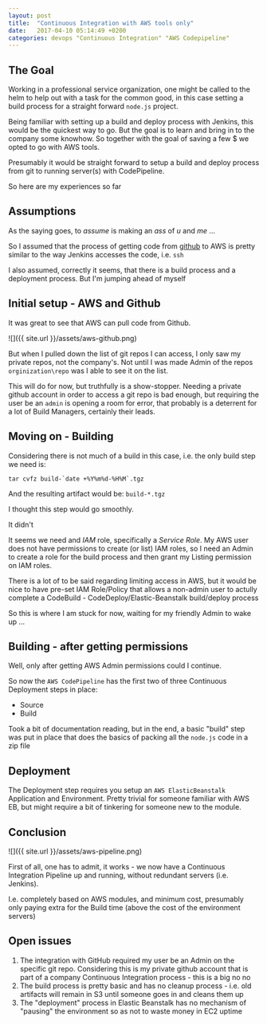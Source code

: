 ```yaml
---
layout: post
title:  "Continuous Integration with AWS tools only"
date:   2017-04-10 05:14:49 +0200
categories: devops "Continuous Integration" "AWS Codepipeline"
---
```


## The Goal

Working in a professional service organization, one might be called to the helm to help out with a task for the common good, in this case setting a build process for a straight forward `node.js` project. 

Being familiar with setting up a build and deploy process with Jenkins, this would be the quickest way to go. But the goal is to learn and bring in to the company some knowhow. So together with the goal of saving a few $ we opted to go with AWS tools.

Presumably it would be straight forward to setup a build and deploy process from git to running server(s) with CodePipeline.

So here are my experiences so far

## Assumptions

As the  saying goes, to *assume* is making an *ass* of *u* and *me* ... 

So I assumed that the process of getting code from [github](github.com) to AWS is pretty similar to the way Jenkins accesses the code, i.e. `ssh`

I also assumed, correctly it seems, that there is a build process and a deployment process. But I'm jumping ahead of myself

## Initial setup - AWS and Github

It was great to see that AWS can pull code from Github.

![]({{ site.url }}/assets/aws-github.png) 

But when I pulled down the list of git repos I can access, I only saw my private repos, not the company's. Not until I was made Admin of the repos `orginization\repo` was I able to see it on the list. 

This will do for now, but truthfully is a show-stopper. Needing a private github account in order to access a git repo is bad enough, but requiring the user be an `admin` is opening a room for error, that probably is a deterrent for a lot of Build Managers, certainly their leads. 

## Moving on - Building

Considering there is not much of a build in this case, i.e. the only build step we need is:

```
tar cvfz build-`date +%Y%m%d-%H%M`.tgz
```

And the resulting artifact would be: `build-*.tgz` 

I thought this step would go smoothly. 

It didn't

It seems we need and *IAM* role, specifically a *Service Role*. My AWS user does not have permissions to create (or list) IAM roles, so I need an Admin to create a role for the build process and then grant my Listing permission on IAM roles. 

There is a lot of to be said regarding limiting access in AWS, but it would be nice to have pre-set IAM Role/Policy that allows a non-admin user to actully complete a CodeBuild - CodeDeploy/Elastic-Beanstalk build/deploy process 

So this is where I am stuck for now, waiting for my friendly Admin to wake up ...

## Building - after getting permissions

Well, only after getting AWS Admin permissions could I continue.

So now the `AWS CodePipeline` has the first two of three Continuous Deployment steps in place:

* Source 
* Build

Took a bit of documentation reading, but in the end, a basic "build" step was put in place that does the basics of packing all the `node.js` code in a zip file

## Deployment 

The Deployment step requires you setup an `AWS ElasticBeanstalk` Application and Environment. Pretty trivial for someone familiar with AWS EB, but might require a bit of tinkering for someone new to the module.

## Conclusion

![]({{ site.url }}/assets/aws-pipeline.png) 

First of all, one has to admit, it works - we now have a Continuous Integration Pipeline up and running, without redundant servers (i.e. Jenkins). 

I.e. completely based on AWS modules, and minimum cost, presumably only paying extra for the Build time (above the cost of the environment servers)

## Open issues

1. The integration with GitHub required my user be an Admin on the specific git repo. Considering this is my private github account that is part of a company Continuous Integration process - this is a big no no
2. The build process is pretty basic and has no cleanup process - i.e. old artifacts will remain in S3 until someone goes in and cleans them up 
3. The "deployment" process in Elastic Beanstalk has no mechanism of "pausing" the environment so as not to waste money in EC2 uptime 




